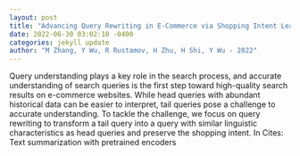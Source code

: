 ```yaml
--- 
layout: post 
title: "Advancing Query Rewriting in E-Commerce via Shopping Intent Learning" 
date: 2022-06-30 03:02:10 -0400 
categories: jekyll update 
author: "M Zhang, Y Wu, R Rustamov, H Zhu, H Shi, Y Wu - 2022" 
--- 
```

Query understanding plays a key role in the search process, and accurate understanding of search queries is the first step toward high-quality search results on e-commerce websites. While head queries with abundant historical data can be easier to interpret, tail queries pose a challenge to accurate understanding. To tackle the challenge, we focus on query rewriting to transform a tail query into a query with similar linguistic characteristics as head queries and preserve the shopping intent. In Cites: Text summarization with pretrained encoders